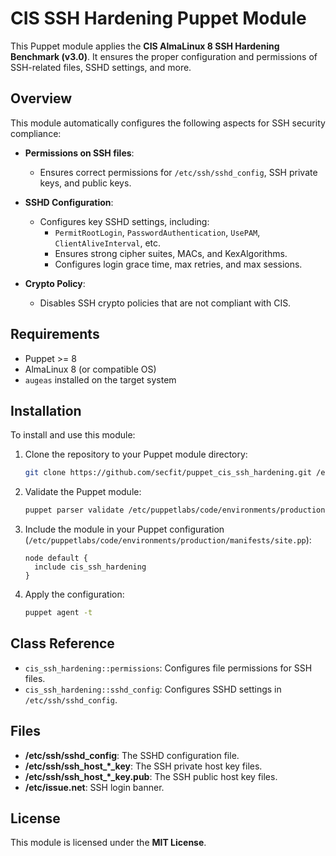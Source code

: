 # CIS SSH Hardening Puppet Module

This Puppet module applies the **CIS AlmaLinux 8 SSH Hardening Benchmark (v3.0)**. It ensures the proper configuration and permissions of SSH-related files, SSHD settings, and more.

## Overview

This module automatically configures the following aspects for SSH security compliance:

- **Permissions on SSH files**:
  - Ensures correct permissions for `/etc/ssh/sshd_config`, SSH private keys, and public keys.
  
- **SSHD Configuration**:
  - Configures key SSHD settings, including:
    - `PermitRootLogin`, `PasswordAuthentication`, `UsePAM`, `ClientAliveInterval`, etc.
    - Ensures strong cipher suites, MACs, and KexAlgorithms.
    - Configures login grace time, max retries, and max sessions.
  
- **Crypto Policy**:
  - Disables SSH crypto policies that are not compliant with CIS.

## Requirements

- Puppet >= 8
- AlmaLinux 8 (or compatible OS)
- `augeas` installed on the target system

## Installation

To install and use this module:

1. Clone the repository to your Puppet module directory:
    ```bash
    git clone https://github.com/secfit/puppet_cis_ssh_hardening.git /etc/puppetlabs/code/environments/production/modules/cis_ssh_hardening
    ```

2. Validate the Puppet module:
    ```bash
    puppet parser validate /etc/puppetlabs/code/environments/production/modules/cis_ssh_hardening/manifests/init.pp
    ```

3. Include the module in your Puppet configuration (`/etc/puppetlabs/code/environments/production/manifests/site.pp`):
    ```puppet
    node default {
      include cis_ssh_hardening
    }
    ```

4. Apply the configuration:
    ```bash
    puppet agent -t
    ```

## Class Reference

- `cis_ssh_hardening::permissions`: Configures file permissions for SSH files.
- `cis_ssh_hardening::sshd_config`: Configures SSHD settings in `/etc/ssh/sshd_config`.

## Files

- **/etc/ssh/sshd_config**: The SSHD configuration file.
- **/etc/ssh/ssh_host_*_key**: The SSH private host key files.
- **/etc/ssh/ssh_host_*_key.pub**: The SSH public host key files.
- **/etc/issue.net**: SSH login banner.

## License

This module is licensed under the **MIT License**.
